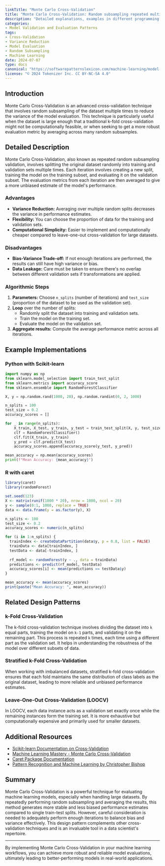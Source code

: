 ```yaml
---
linkTitle: "Monte Carlo Cross-Validation"
title: "Monte Carlo Cross-Validation: Random subsampling repeated multiple times for variance reduction"
description: "Detailed explanations, examples in different programming languages, related patterns, and resources for Monte Carlo Cross-Validation."
categories:
- Model Validation and Evaluation Patterns
tags:
- Cross-Validation
- Variance Reduction
- Model Evaluation
- Random Subsampling
- Machine Learning
date: 2024-07-07
type: docs
canonical: "https://softwarepatternslexicon.com/machine-learning/model-validation-and-evaluation-patterns/advanced-cross-validation-techniques/monte-carlo-cross-validation"
license: "© 2024 Tokenizer Inc. CC BY-NC-SA 4.0"
---
```



## Introduction
Monte Carlo Cross-Validation is an advanced cross-validation technique that involves random subsampling of the dataset multiple times to reduce the variance of the model evaluation. This technique is particularly useful when the dataset is large enough that a traditional k-fold cross-validation might not be computationally feasible, or when seeking to get a more robust evaluation metric by averaging across many random subsamples.

## Detailed Description
Monte Carlo Cross-Validation, also known as repeated random subsampling validation, involves splitting the original dataset randomly into training and validation sets multiple times. Each iteration involves creating a new split, training the model on the training subset, and evaluating it on the validation subset. The evaluation metrics from each iteration are then averaged to give a more unbiased estimate of the model's performance. 

### Advantages
- **Variance Reduction:** Averaging over multiple random splits decreases the variance in performance estimates.
- **Flexibility:** You can choose the proportion of data for the training and validation sets.
- **Computational Simplicity:** Easier to implement and computationally cheaper compared to leave-one-out cross-validation for large datasets.

### Disadvantages
- **Bias-Variance Trade-off:** If not enough iterations are performed, the results can still have high variance or bias.
- **Data Leakage:** Care must be taken to ensure there's no overlap between different validation sets if transformations are applied.

### Algorithmic Steps
1. **Parameters:** Choose `n_splits` (number of iterations) and `test_size` (proportion of the dataset to be used as the validation set).
2. **Loop** over the number of splits:
   - Randomly split the dataset into training and validation sets.
   - Train the model on the training set.
   - Evaluate the model on the validation set.
3. **Aggregate results:** Compute the average performance metric across all iterations.

## Example Implementations

### Python with Scikit-learn
```python
import numpy as np
from sklearn.model_selection import train_test_split
from sklearn.metrics import accuracy_score
from sklearn.ensemble import RandomForestClassifier

X, y = np.random.rand(1000, 20), np.random.randint(0, 2, 1000)

n_splits = 100
test_size = 0.2
accuracy_scores = []

for _ in range(n_splits):
    X_train, X_test, y_train, y_test = train_test_split(X, y, test_size=test_size, random_state=None)
    clf = RandomForestClassifier()
    clf.fit(X_train, y_train)
    y_pred = clf.predict(X_test)
    accuracy_scores.append(accuracy_score(y_test, y_pred))

mean_accuracy = np.mean(accuracy_scores)
print(f"Mean Accuracy: {mean_accuracy}")
```

### R with caret
```R
library(caret)
library(randomForest)

set.seed(123)
X <- matrix(runif(1000 * 20), nrow = 1000, ncol = 20)
y <- sample(0:1, 1000, replace = TRUE)
data <- data.frame(y = as.factor(y), X)

n_splits <- 100
test_size <- 0.2
accuracy_scores <- numeric(n_splits)

for (i in 1:n_splits) {
  trainIndex <- createDataPartition(data$y, p = 0.8, list = FALSE)
  trainData <- data[trainIndex, ]
  testData <- data[-trainIndex, ]
  
  rf_model <- randomForest(y ~ ., data = trainData)
  predictions <- predict(rf_model, testData)
  accuracy_scores[i] <- mean(predictions == testData$y)
}

mean_accuracy <- mean(accuracy_scores)
print(paste("Mean Accuracy: ", mean_accuracy))
```

## Related Design Patterns

### **k-Fold Cross-Validation**
The k-fold cross-validation technique involves dividing the dataset into `k` equal parts, training the model on `k-1` parts, and validating it on the remaining part. This process is repeated `k` times, each time using a different part as the validation set. It helps in understanding the robustness of the model over different subsets of data.

### **Stratified k-Fold Cross-Validation**
When working with imbalanced datasets, stratified k-fold cross-validation ensures that each fold maintains the same distribution of class labels as the original dataset, leading to more reliable and unbiased performance estimates.

### **Leave-One-Out Cross-Validation (LOOCV)**
In LOOCV, each data instance acts as a validation set exactly once while the remaining instances form the training set. It is more exhaustive but computationally expensive and primarily used for smaller datasets.

## Additional Resources

- [Scikit-learn Documentation on Cross-Validation](https://scikit-learn.org/stable/modules/cross_validation.html)
- [Machine Learning Mastery - Monte Carlo Cross-Validation](https://machinelearningmastery.com/monte-carlo-cross-validation/)
- [Caret Package Documentation](https://topepo.github.io/caret/index.html)
- [Pattern Recognition and Machine Learning by Christopher Bishop](https://www.amazon.com/Pattern-Recognition-Learning-Information-Statistics/dp/0387310738)

## Summary
Monte Carlo Cross-Validation is a powerful technique for evaluating machine learning models, especially when handling large datasets. By repeatedly performing random subsampling and averaging the results, this method generates more stable and less biased performance estimates compared to single train-test splits. However, careful consideration is needed to adequately perform enough iterations to balance bias and variance effectively. This design pattern complements other cross-validation techniques and is an invaluable tool in a data scientist's repertoire.

---
By implementing Monte Carlo Cross-Validation in your machine learning workflows, you can achieve more robust and reliable model evaluations, ultimately leading to better-performing models in real-world applications.

